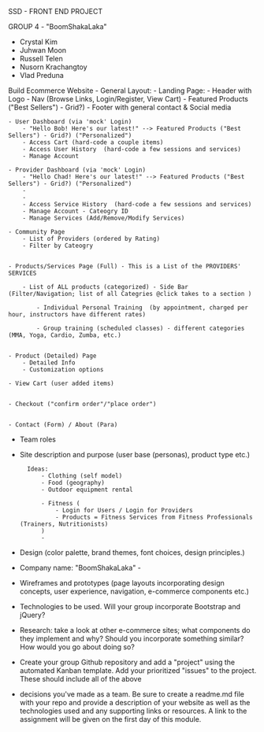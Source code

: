 
SSD - FRONT END PROJECT

GROUP 4 - "BoomShakaLaka"
- Crystal Kim
- Juhwan Moon
- Russell Telen
- Nusorn Krachangtoy
- Vlad Preduna 


Build Ecommerce Website - General Layout:
    - Landing Page: 
        - Header with Logo 
        - Nav (Browse Links, Login/Register, View Cart)
        - Featured Products ("Best Sellers") - Grid?)
        - Footer with general contact & Social media 


    - User Dashboard (via 'mock' Login)
        - "Hello Bob! Here's our latest!" --> Featured Products ("Best Sellers") - Grid?) ("Personalized")
        - Access Cart (hard-code a couple items)
        - Access User History  (hard-code a few sessions and services)
        - Manage Account

    - Provider Dashboard (via 'mock' Login)
        - "Hello Chad! Here's our latest!" --> Featured Products ("Best Sellers") - Grid?) ("Personalized")
        - 
        - 
        - Access Service History  (hard-code a few sessions and services)
        - Manage Account - Cateogry ID
        - Manage Services (Add/Remove/Modify Services)

    - Community Page
        - List of Providers (ordered by Rating)
        - Filter by Cateogry 


    - Products/Services Page (Full) - This is a List of the PROVIDERS' SERVICES

        - List of ALL products (categorized) - Side Bar (Filter/Navigation; list of all Categries @click takes to a section )
            
            - Individual Personal Training  (by appointment, charged per hour, instructors have different rates) 
            
            - Group training (scheduled classes) - different categories (MMA, Yoga, Cardio, Zumba, etc.)
            
            
    - Product (Detailed) Page 
        - Detailed Info 
        - Customization options

    - View Cart (user added items) 


    - Checkout ("confirm order"/"place order")


    - Contact (Form) / About (Para) 




<!--  -->
- Team roles

- Site description and purpose (user base (personas), product type etc.)

        Ideas:
            - Clothing (self model)
            - Food (geography) 
            - Outdoor equipment rental 
            
            - Fitness (
                - Login for Users / Login for Providers
                - Products = Fitness Services from Fitness Professionals (Trainers, Nutritionists)    
            )
            - 



- Design (color palette, brand themes, font choices, design principles.)

- Company name: "BoomShakaLaka" - 


- Wireframes and prototypes (page layouts incorporating design concepts, user experience, navigation, e-commerce components etc.)



- Technologies to be used. Will your group incorporate Bootstrap and jQuery?



- Research: take a look at other e-commerce sites; what components do they implement and why? Should you incorporate something similar? How would you go about doing so?

- Create your group Github repository and add a "project" using the automated Kanban template. Add your prioritized "issues" to the project. These should include all of the above 

- decisions you've made as a team. Be sure to create a readme.md file with your repo and provide a description of your website as well as the technologies used and any supporting links or resources. A link to the assignment will be given on the first day of this module.